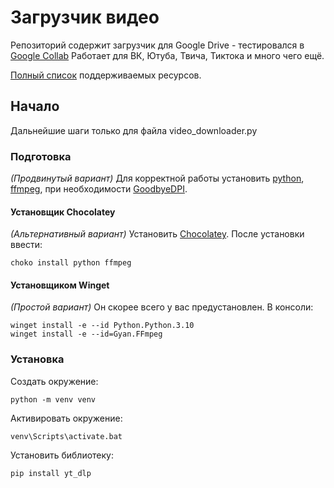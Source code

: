 # Загрузчик видео #
Репозиторий содержит загрузчик для Google Drive - тестировался в [Google Collab](https://colab.research.google.com/)
Работает для ВК, Ютуба, Твича, Тиктока и много чего ещё.

[Полный список](https://github.com/yt-dlp/yt-dlp/blob/master/supportedsites.md) поддерживаемых ресурсов.

## Начало ##
Дальнейшие шаги только для файла video_downloader.py
### Подготовка ###
*(Продвинутый вариант)*
Для корректной работы установить [python](https://www.python.org/downloads/), [ffmpeg](https://github.com/GyanD/codexffmpeg/releases/), при необходимости [GoodbyeDPI](https://github.com/ValdikSS/GoodbyeDPI/releases).

#### Установщик Chocolatey ####
*(Альтернативный вариант)*
Установить [Chocolatey](https://chocolatey.org/install).
После установки ввести:
```
choko install python ffmpeg
```
#### Установщиком Winget ####
*(Простой вариант)*
Он скорее всего у вас предустановлен.
В консоли:
```
winget install -e --id Python.Python.3.10
winget install -e --id=Gyan.FFmpeg  
```
### Установка ###
Создать окружение:
```
python -m venv venv
```
Активировать окружение:
```
venv\Scripts\activate.bat
```
Установить библиотеку:
```
pip install yt_dlp
```